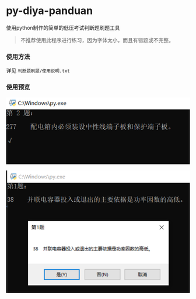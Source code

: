 # py-diya-panduan
使用python制作的简单的低压考试判断题刷题工具

> 不推荐使用此程序进行练习，因为字体太小，而且有错题或不完整。
### 使用方法
详见 `判断题刷题/使用说明.txt`

### 使用预览

![1](https://github.com/PTA00/py-diya-panduan/blob/main/image/0.png)

![2](https://github.com/PTA00/py-diya-panduan/blob/main/image/1.png)
